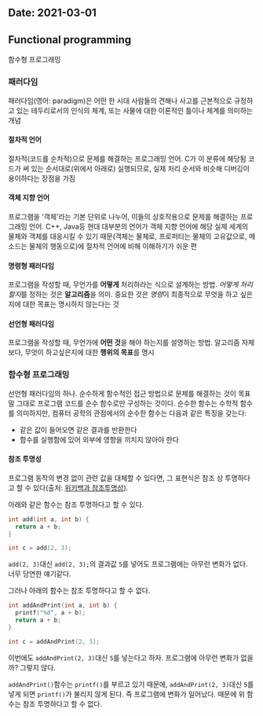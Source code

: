 Date: 2021-03-01
---

## Functional programming
함수형 프로그래밍

### 패러다임
패러다임(영어: paradigm)은 어떤 한 시대 사람들의 견해나 사고를 근본적으로 규정하고 있는 테두리로서의 인식의 체계, 또는 사물에 대한 이론적인 틀이나 체계를 의미하는 개념

#### 절차적 언어
절차적(코드를 순차적)으로 문제를 해결하는 프로그래밍 언어. C가 이 분류에 해당됨
코드가 써 있는 순서대로(위에서 아래로) 실행되므로, 실제 처리 순서와 비슷해 디버깅이 용이하다는 장점을 가짐

#### 객체 지향 언어
프로그램을 '객체'라는 기본 단위로 나누어, 이들의 상호작용으로 문제를 해결하는 프로그래밍 언어. C++, Java등 현대 대부분의 언어가 객체 지향 언어에 해당
실제 세계의 물체와 객체를 대응시킬 수 있기 때문(객체는 물체로, 프로퍼티는 물체의 고유값으로, 메소드는 물체의 행동으로)에 절차적 언어에 비해 이해하기가 쉬운 편

#### 명령형 패러다임
프로그램을 작성할 때, 무언가를 **어떻게** 처리하라는 식으로 설계하는 방법.
*어떻게 처리할지*를 정하는 것은 **알고리즘**을 의미. 중요한 것은 *명령*이 최종적으로 무엇을 하고 싶은지에 대한 목표는 명시하지 않는다는 것

#### 선언형 패러다임
프로그램을 작성할 때, 무언가에 **어떤 것**을 해야 하는지를 설명하는 방법.
알고리즘 자체보다, 무엇이 하고싶은지에 대한 **행위의 목표**를 명시

### 함수형 프로그래밍
선언형 패러다임의 하나. 순수하게 함수적인 접근 방법으로 문제를 해결하는 것이 목표
말 그대로 프로그램 코드를 순수 함수로만 구성하는 것이다.
순수한 함수는 수학적 함수를 의미하지만, 컴퓨터 공학의 관점에서의 순수한 함수는 다음과 같은 특징을 갖는다:
- 같은 값이 들어오면 같은 결과를 반환한다
- 함수를 실행함에 있어 외부에 영향을 끼치지 않아야 한다

#### 참조 투명성
프로그램 동작의 변경 없이 관련 값을 대체할 수 있다면, 그 표현식은 참조 상 투명하다고 할 수 있다(출처: [위키백과 참조투명성](https://ko.wikipedia.org/wiki/%EC%B0%B8%EC%A1%B0_%ED%88%AC%EB%AA%85%EC%84%B1)).

아래와 같은 함수는 참조 투명하다고 할 수 있다.
```c
int add(int a, int b) {
  return a + b;
}

int c = add(2, 3);
```
`add(2, 3)`대신 `add(2, 3);`의 결과값 `5`를 넣어도 프로그램에는 아무런 변화가 없다.
너무 당연한 얘기같다.

그러나 아래의 함수는 참조 투명하다고 할 수 없다.
```c
int addAndPrint(int a, int b) {
  printf("%d", a + b);
  return a + b;
}

int c = addAndPrint(2, 3);
```
이번에도 `addAndPrint(2, 3)`대신 `5`를 넣는다고 하자.
프로그램에 아무런 변화가 없을까? 그렇지 않다.

`addAndPrint()`함수는 `printf()`를 부르고 있기 때문에, `addAndPrint(2, 3)`대신 `5`를 넣게 되면 `printf()`가 불리지 않게 된다.
즉 프로그램에 변화가 일어났다.
때문에 위 함수는 참조 투명하다고 할 수 없다.
